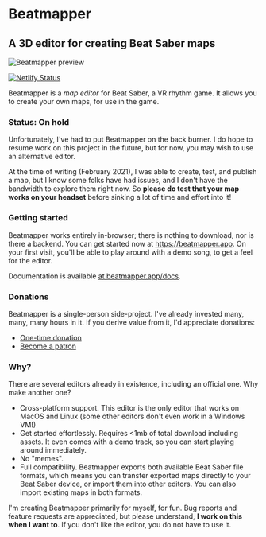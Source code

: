 # Beatmapper

## A 3D editor for creating Beat Saber maps

![Beatmapper preview](https://github.com/joshwcomeau/beatmapper/blob/master/preview.png?raw=true)

[![Netlify Status](https://api.netlify.com/api/v1/badges/ff0379eb-23c2-4a68-ae7d-87ff4ede9cd9/deploy-status)](https://app.netlify.com/sites/awesome-golick-fc0f91/deploys)

Beatmapper is a _map editor_ for Beat Saber, a VR rhythm game. It allows you to create your own maps, for use in the game.

### Status: On hold

Unfortunately, I've had to put Beatmapper on the back burner. I do hope to resume work on this project in the future, but for now, you may wish to use an alternative editor.

At the time of writing (February 2021), I was able to create, test, and publish a map, but I know some folks have had issues, and I don't have the bandwidth to explore them right now. So **please do test that your map works on your headset** before sinking a lot of time and effort into it!

### Getting started

Beatmapper works entirely in-browser; there is nothing to download, nor is there a backend. You can get started now at https://beatmapper.app. On your first visit, you'll be able to play around with a demo song, to get a feel for the editor.

Documentation is available [at beatmapper.app/docs](https://beatmapper.app/docs/docs/manual.html).

### Donations

Beatmapper is a single-person side-project. I've already invested many, many, many hours in it. If you derive value from it, I'd appreciate donations:

- [One-time donation](https://ko-fi.com/joshwcomeau)
- [Become a patron](https://www.patreon.com/joshwcomeau)

### Why?

There are several editors already in existence, including an official one. Why make another one?

- Cross-platform support. This editor is the only editor that works on MacOS and Linux (some other editors don't even work in a Windows VM!)
- Get started effortlessly. Requires <1mb of total download including assets. It even comes with a demo track, so you can start playing around immediately.
- No "memes".
- Full compatibility. Beatmapper exports both available Beat Saber file formats, which means you can transfer exported maps directly to your Beat Saber device, or import them into other editors. You can also import existing maps in both formats.

I'm creating Beatmapper primarily for myself, for fun. Bug reports and feature requests are appreciated, but please understand, **I work on this when I want to**. If you don't like the editor, you do not have to use it.

